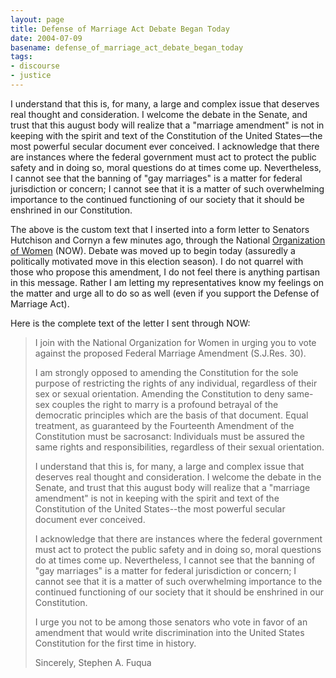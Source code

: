 ```yaml
---
layout: page
title: Defense of Marriage Act Debate Began Today
date: 2004-07-09
basename: defense_of_marriage_act_debate_began_today
tags:
- discourse
- justice
---
```


I understand that this is, for many, a large and complex issue that deserves
real thought and consideration. I welcome the debate in the Senate, and  trust
that this august body will realize that  a "marriage amendment" is not in
keeping with the spirit and text of the Constitution of the United
States&mdash;the most powerful secular document ever conceived.  I acknowledge
that there are instances where the federal government must act to protect the
public safety and in doing so, moral questions do at times come up.
Nevertheless, I cannot see that the banning of "gay marriages" is a matter for
federal jurisdiction or concern; I cannot see that it is a matter of such
overwhelming importance to the continued functioning of our society that it
should be enshrined in our Constitution.

<!--more-->

The above is the custom text that I inserted into a form letter to Senators
Hutchison and Cornyn a few minutes ago, through the National [Organization of Women](http://www.now.org) (NOW). Debate was moved up
to begin today (assuredly a politically motivated move in this election season).
I do not quarrel with those who propose this amendment, I do not feel there is
anything partisan in this message. Rather I am letting my representatives know
my feelings on the matter and urge all to do so as well (even if you support the
Defense of Marriage Act).

Here is the complete text of the letter I sent through NOW:

> I join with the National Organization for Women in urging you to vote against
> the proposed Federal Marriage Amendment (S.J.Res. 30).
>
> I am strongly opposed to amending the Constitution for the sole purpose of
> restricting the rights of any individual, regardless of their sex or sexual
> orientation. Amending the Constitution to deny same-sex couples the right to
> marry is a profound betrayal of the democratic principles which are the basis
> of that document. Equal treatment, as guaranteed by the Fourteenth Amendment
> of the Constitution must be sacrosanct: Individuals must be assured the same
> rights and responsibilities, regardless of their sexual orientation.
>
> I understand that this is, for many, a large and complex issue that deserves
> real thought and consideration. I welcome the debate in the Senate, and  trust
> that this august body will realize that  a "marriage amendment" is not in
> keeping with the spirit and text of the Constitution of the United States--the
> most powerful secular document ever conceived.
>
> I acknowledge that there are instances where the federal government must act
> to protect the public safety and in doing so, moral questions do at times come
> up. Nevertheless, I cannot see that the banning of "gay marriages" is a matter
> for federal jurisdiction or concern; I cannot see that it is a matter of such
> overwhelming importance to the continued functioning of our society that it
> should be enshrined in our Constitution.
>
> I urge you not to be among those senators who vote in favor of an amendment
> that would write discrimination into the United States Constitution for the
> first time in history.
>
> Sincerely,
> Stephen A. Fuqua
